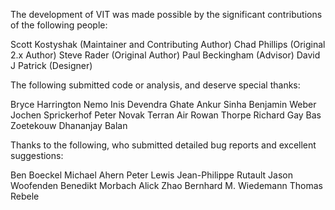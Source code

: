 The development of VIT was made possible by the significant
contributions of the following people:

  Scott Kostyshak    (Maintainer and Contributing Author)
  Chad Phillips      (Original 2.x Author)
  Steve Rader        (Original Author)
  Paul Beckingham    (Advisor)
  David J Patrick    (Designer)

The following submitted code or analysis, and deserve special thanks:

  Bryce Harrington
  Nemo Inis
  Devendra Ghate
  Ankur Sinha
  Benjamin Weber
  Jochen Sprickerhof
  Peter Novak
  Terran Air
  Rowan Thorpe
  Richard Gay
  Bas Zoetekouw
  Dhananjay Balan

Thanks to the following, who submitted detailed bug reports and excellent
suggestions:

  Ben Boeckel
  Michael Ahern
  Peter Lewis
  Jean-Philippe Rutault
  Jason Woofenden
  Benedikt Morbach
  Alick Zhao
  Bernhard M. Wiedemann
  Thomas Rebele
